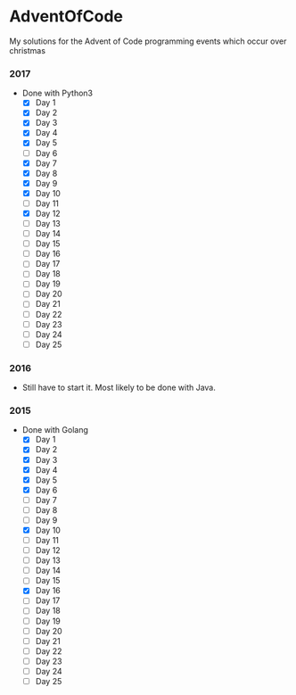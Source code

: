 # AdventOfCode
My solutions for the Advent of Code programming events which occur over christmas
### 2017
* Done with Python3
  - [x] Day 1
  - [x] Day 2
  - [x] Day 3
  - [x] Day 4
  - [x] Day 5
  - [ ] Day 6
  - [x] Day 7
  - [x] Day 8
  - [x] Day 9
  - [x] Day 10
  - [ ] Day 11
  - [x] Day 12
  - [ ] Day 13
  - [ ] Day 14
  - [ ] Day 15
  - [ ] Day 16
  - [ ] Day 17
  - [ ] Day 18
  - [ ] Day 19
  - [ ] Day 20
  - [ ] Day 21
  - [ ] Day 22
  - [ ] Day 23
  - [ ] Day 24
  - [ ] Day 25
### 2016
* Still have to start it. Most likely to be done with Java.
### 2015
* Done with Golang
  - [x] Day 1
  - [x] Day 2
  - [x] Day 3
  - [x] Day 4
  - [x] Day 5
  - [x] Day 6
  - [ ] Day 7
  - [ ] Day 8
  - [ ] Day 9
  - [x] Day 10
  - [ ] Day 11
  - [ ] Day 12
  - [ ] Day 13
  - [ ] Day 14
  - [ ] Day 15
  - [x] Day 16
  - [ ] Day 17
  - [ ] Day 18
  - [ ] Day 19
  - [ ] Day 20
  - [ ] Day 21
  - [ ] Day 22
  - [ ] Day 23
  - [ ] Day 24
  - [ ] Day 25
